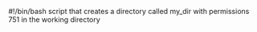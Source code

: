 #!/bin/bash
script that creates a directory called my_dir with permissions 751 in the working directory
